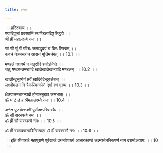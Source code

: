 ```yaml
---
title: ०१०

---
```

।।हरिरुवाच ।।  
श्र्यादिपूजां प्रवश्र्यामि स्थण्डिलादिषु सिद्धये ।।  
श्रीं ह्रीं महालक्ष्म्यै नमः ।।  
  
श्रां श्रीं श्रूं श्रैं श्रौं श्रः क्रमाद्धृदयं च शिरः शिखाम् ।।  
कवचं नेत्रमस्त्रं च आसनं मूर्त्तिमर्चयेत् ।। 10.1 ।।  
  
मण्डले पद्मगर्भे च चतुर्द्वारि रजोऽन्विते ।।  
चतुः षष्ट्यन्तमष्टादि खाक्षेखाक्षेखान्यादि मण्डलम् ।। 10.2 ।।  
  
खाक्षीन्दुसूर्य्यगं सर्वं खादिवेदेन्दुवर्त्तनात् ।।  
लक्ष्मीमङ्गानि चैकस्मिन्कोणे दुर्गां गणं गुरुम् ।। 10.3 ।।  
  
क्षेत्रपालमथाग्न्यादौ होमाज्जुहाव कामभाक् ।।  
ॐ घं टं डं हं श्रीमहालक्ष्म्यै नमः ।। 10.4 ।।  
  
अनेन पूजयेल्लक्ष्मीं पूर्वोक्तपरिवारकैः ।।  
ॐ सौं सरस्वत्यै नमः ।।  
ॐ ह्रीं सौं सरस्वत्यै नमः ।। 10.5 ।।  
  
ॐ ह्रीं वदवदवाग्वादिनिस्वाहा ॐ ह्रीं सरस्वत्यै नमः ।। 10.6 ।।  
  
।।इति श्रीगारुडे महापुराणे पूर्वखण्डे प्रथमांशाख्ये आचारकाण्डे लक्ष्म्यर्चननिरूपणं नाम दशमोऽध्यायः ।। 10 ।।